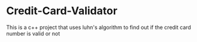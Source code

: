 # Credit-Card-Validator
This is a c++ project that uses luhn's algorithm to find out if the credit card number is valid or not 
